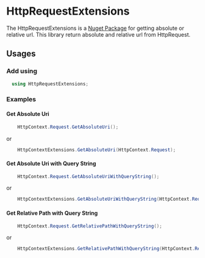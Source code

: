# HttpRequestExtensions

The HttpRequestExtensions is a [Nuget Package](https://www.nuget.org/packages/UrlCombine) for getting absolute or relative url.
This library return absolute and relative url from HttpRequest.

## Usages

### Add using
``` csharp
  using HttpRequestExtensions;
```

### Examples

#### Get Absolute Uri

``` csharp
    HttpContext.Request.GetAbsoluteUri();
```
or
``` csharp
    HttpContextExtensions.GetAbsoluteUri(HttpContext.Request);
```

#### Get Absolute Uri with Query String

``` csharp
    HttpContext.Request.GetAbsoluteUriWithQueryString();
```
or
``` csharp
    HttpContextExtensions.GetAbsoluteUriWithQueryString(HttpContext.Request);
```

#### Get Relative Path with Query String

``` csharp
    HttpContext.Request.GetRelativePathWithQueryString();
```
or
``` csharp
    HttpContextExtensions.GetRelativePathWithQueryString(HttpContext.Request);
```